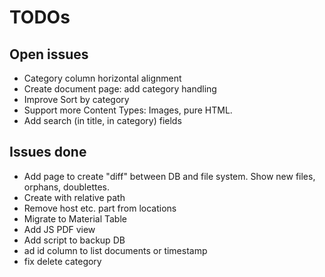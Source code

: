 # TODOs

## Open issues
* Category column horizontal alignment
* Create document page: add category handling
* Improve Sort by category
* Support more Content Types: Images, pure HTML.
* Add search (in title, in category) fields

## Issues done
* Add page to create "diff" between DB and file system. Show new files, orphans, doublettes.
* Create with relative path
* Remove host etc. part from locations
* Migrate to Material Table
* Add JS PDF view 
* Add script to backup DB 
* ad id column to list documents or timestamp 
* fix delete category
